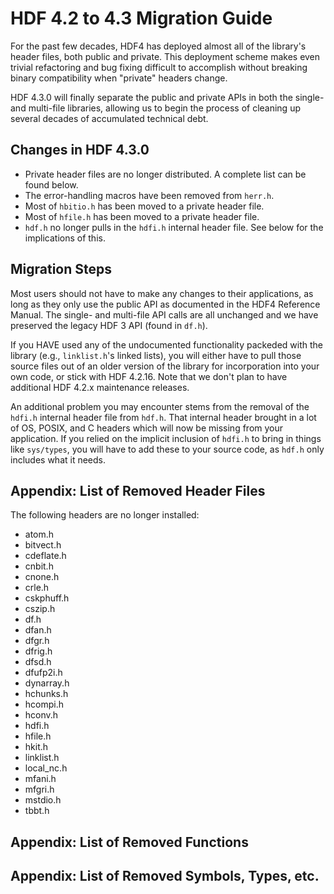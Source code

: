 # HDF 4.2 to 4.3 Migration Guide

For the past few decades, HDF4 has deployed almost all of the library's header
files, both public and private. This deployment scheme makes even trivial
refactoring and bug fixing difficult to accomplish without breaking binary
compatibility when "private" headers change.

HDF 4.3.0 will finally separate the public and private APIs in both the single-
and multi-file libraries, allowing us to begin the process of cleaning up
several decades of accumulated technical debt.

## Changes in HDF 4.3.0

* Private header files are no longer distributed. A complete list can be found below.
* The error-handling macros have been removed from `herr.h`.
* Most of `hbitio.h` has been moved to a private header file.
* Most of `hfile.h` has been moved to a private header file.
* `hdf.h` no longer pulls in the `hdfi.h` internal header file. See below for the implications of this.

## Migration Steps

Most users should not have to make any changes to their applications, as long
as they only use the public API as documented in the HDF4 Reference Manual.
The single- and multi-file API calls are all unchanged and we have preserved
the legacy HDF 3 API (found in `df.h`).

If you HAVE used any of the undocumented functionality packeded with the library
(e.g., `linklist.h`'s linked lists), you will either have to pull those
source files out of an older version of the library for incorporation into
your own code, or stick with HDF 4.2.16. Note that we don't plan to have
additional HDF 4.2.x maintenance releases.

An additional problem you may encounter stems from the removal of the `hdfi.h`
internal header file from `hdf.h`. That internal header brought in a lot of OS,
POSIX, and C headers which will now be missing from your application. If you
relied on the implicit inclusion of `hdfi.h` to bring in things like `sys/types`,
you will have to add these to your source code, as `hdf.h` only includes what
it needs.

## Appendix: List of Removed Header Files

The following headers are no longer installed:

* atom.h
* bitvect.h
* cdeflate.h
* cnbit.h
* cnone.h
* crle.h
* cskphuff.h
* cszip.h
* df.h
* dfan.h
* dfgr.h
* dfrig.h
* dfsd.h
* dfufp2i.h
* dynarray.h
* hchunks.h
* hcompi.h
* hconv.h
* hdfi.h
* hfile.h
* hkit.h
* linklist.h
* local\_nc.h
* mfani.h
* mfgri.h
* mstdio.h
* tbbt.h

## Appendix: List of Removed Functions


## Appendix: List of Removed Symbols, Types, etc.
